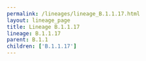 ```yaml
---
permalink: /lineages/lineage_B.1.1.17.html
layout: lineage_page
title: Lineage B.1.1.17
lineage: B.1.1.17
parent: B.1.1
children: ['B.1.1.17']
---
```

